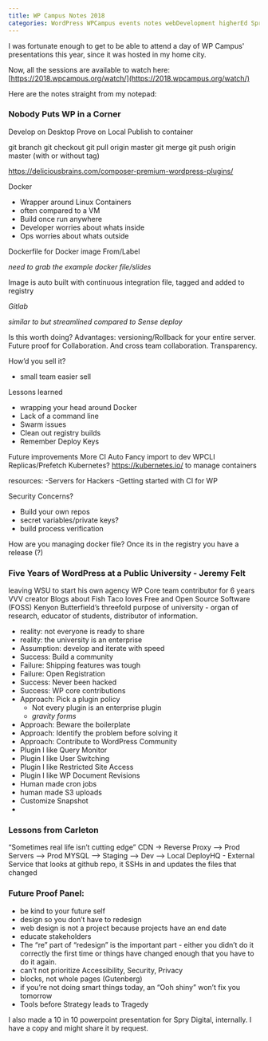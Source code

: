 ```yaml
---
title: WP Campus Notes 2018
categories: WordPress WPCampus events notes webDevelopment higherEd Spry
---
```


I was fortunate enough to get to be able to attend a day of WP Campus' presentations this year, since it was hosted in my home city. 

Now, all the sessions are available to watch here: [https://2018.wpcampus.org/watch/](https://2018.wpcampus.org/watch/)

Here are the notes straight from my notepad: 

### Nobody Puts WP in a Corner

Develop on Desktop
Prove on Local
Publish to container

git branch 
git checkout
git pull origin master
git merge 
git push origin master (with or without tag)

https://deliciousbrains.com/composer-premium-wordpress-plugins/

Docker
- Wrapper around Linux Containers
- often compared to a VM
- Build once run anywhere
- Developer worries about whats inside
- Ops worries about whats outside

Dockerfile for Docker image
From/Label

*need to grab the example docker file/slides*

Image is auto built with continuous integration file, tagged and added to registry

*Gitlab*

*similar to but streamlined compared to Sense deploy*

Is this worth doing? Advantages: versioning/Rollback for your entire server. Future proof for Collaboration. And cross team collaboration. Transparency. 

How’d you sell it?
- small team easier sell

Lessons learned 
- wrapping your head around Docker
- Lack of a command line
- Swarm issues 
- Clean out registry builds
- Remember Deploy Keys

Future improvements
More CI Auto
Fancy import to dev
WPCLI
Replicas/Prefetch
Kubernetes? https://kubernetes.io/ to manage containers


resources: 
-Servers for Hackers
-Getting started with CI for WP


Security Concerns? 
- Build your own repos
- secret variables/private keys?
- build process verification

How are you managing docker file? Once its in the registry you have a release (?)


### Five Years of WordPress at a Public University - Jeremy Felt

leaving WSU to start his own agency
WP Core team contributor for 6 years
VVV creator
Blogs about Fish Taco
loves Free and Open Source Software (FOSS)
Kenyon Butterfield’s threefold purpose of university - organ of research, educator of students, distributor of information.

- reality: not everyone is ready to share
- reality: the university is an enterprise
- Assumption: develop and iterate with speed
- Success: Build a community
- Failure: Shipping features was tough
- Failure: Open Registration
- Success: Never been hacked
- Success: WP core contributions
- Approach: Pick a plugin policy
    - Not every plugin is an enterprise plugin
    - *gravity forms*
- Approach: Beware the boilerplate
- Approach: Identify the problem before solving it
- Approach: Contribute to WordPress Community
- Plugin I like Query Monitor
- Plugin I like User Switching
- Plugin I like Restricted Site Access 
- Plugin I like WP Document Revisions
- Human made cron jobs
- human made S3 uploads 
- Customize Snapshot
- 

### Lessons from Carleton
“Sometimes real life isn’t cutting edge”
CDN -> Reverse Proxy —> Prod Servers —> Prod MYSQL —> Staging —> Dev —> Local
DeployHQ - External Service that looks at github repo, it SSHs in and updates the files that changed

### Future Proof Panel:
- be kind to your future self
- design so you don’t have to redesign
- web design is not a project because projects have an end date
- educate stakeholders
- The “re” part of “redesign” is the important part - either you didn’t do it correctly the first time or things have changed enough that you have to do it again. 
- can’t not prioritize Accessibility, Security, Privacy
- blocks, not whole pages (Gutenberg)
- if you’re not doing smart things today, an “Ooh shiny” won’t fix you tomorrow
- Tools before Strategy leads to Tragedy

I also made a 10 in 10 powerpoint presentation for Spry Digital, internally. I have a copy and might share it by request.